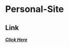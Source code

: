 # Personal-Site

## Link 
  
  <a href="https://noson5434.github.io/Personal-Site/" target="_blank"> ***Click Here*** </a>